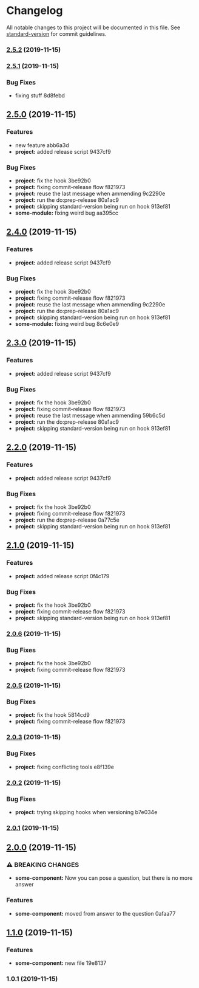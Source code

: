 # Changelog

All notable changes to this project will be documented in this file. See [standard-version](https://github.com/conventional-changelog/standard-version) for commit guidelines.

### [2.5.2](///compare/v2.5.1...v2.5.2) (2019-11-15)

### [2.5.1](///compare/v2.5.0...v2.5.1) (2019-11-15)


### Bug Fixes

* fixing stuff 8d8febd

## [2.5.0](///compare/v2.0.4...v2.5.0) (2019-11-15)


### Features

* new feature abb6a3d
* **project:** added release script 9437cf9


### Bug Fixes

* **project:** fix the hook 3be92b0
* **project:** fixing commit-release flow f821973
* **project:** reuse the last message when ammending 9c2290e
* **project:** run the do:prep-release 80a1ac9
* **project:** skipping standard-version being run on hook 913ef81
* **some-module:** fixing weird bug aa395cc

## [2.4.0](///compare/v2.0.4...v2.4.0) (2019-11-15)


### Features

* **project:** added release script 9437cf9


### Bug Fixes

* **project:** fix the hook 3be92b0
* **project:** fixing commit-release flow f821973
* **project:** reuse the last message when ammending 9c2290e
* **project:** run the do:prep-release 80a1ac9
* **project:** skipping standard-version being run on hook 913ef81
* **some-module:** fixing weird bug 8c6e0e9

## [2.3.0](///compare/v2.0.4...v2.3.0) (2019-11-15)


### Features

* **project:** added release script 9437cf9


### Bug Fixes

* **project:** fix the hook 3be92b0
* **project:** fixing commit-release flow f821973
* **project:** reuse the last message when ammending 59b6c5d
* **project:** run the do:prep-release 80a1ac9
* **project:** skipping standard-version being run on hook 913ef81

## [2.2.0](///compare/v2.0.4...v2.2.0) (2019-11-15)


### Features

* **project:** added release script 9437cf9


### Bug Fixes

* **project:** fix the hook 3be92b0
* **project:** fixing commit-release flow f821973
* **project:** run the do:prep-release 0a77c5e
* **project:** skipping standard-version being run on hook 913ef81

## [2.1.0](///compare/v2.0.4...v2.1.0) (2019-11-15)


### Features

* **project:** added release script 0f4c179


### Bug Fixes

* **project:** fix the hook 3be92b0
* **project:** fixing commit-release flow f821973
* **project:** skipping standard-version being run on hook 913ef81

### [2.0.6](///compare/v2.0.4...v2.0.6) (2019-11-15)


### Bug Fixes

* **project:** fix the hook 3be92b0
* **project:** fixing commit-release flow f821973

### [2.0.5](///compare/v2.0.4...v2.0.5) (2019-11-15)


### Bug Fixes

* **project:** fix the hook 5814cd9
* **project:** fixing commit-release flow f821973

### [2.0.3](///compare/v2.0.2...v2.0.3) (2019-11-15)


### Bug Fixes

* **project:** fixing conflicting tools e8f139e

### [2.0.2](///compare/v2.0.1...v2.0.2) (2019-11-15)


### Bug Fixes

* **project:** trying skipping hooks when versioning b7e034e

### [2.0.1](///compare/v2.0.0...v2.0.1) (2019-11-15)

## [2.0.0](///compare/v1.1.0...v2.0.0) (2019-11-15)


### ⚠ BREAKING CHANGES

* **some-component:** Now you can pose a question, but there is no more answer

### Features

* **some-component:** moved from answer to the question 0afaa77

## [1.1.0](///compare/v1.0.1...v1.1.0) (2019-11-15)


### Features

* **some-component:** new file 19e8137

### 1.0.1 (2019-11-15)
